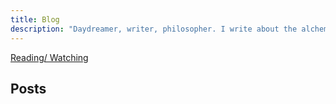 ```yaml
---
title: Blog
description: "Daydreamer, writer, philosopher. I write about the alchemy of life, chronicling the magic and storms that shaped my journey. My experiences and musings on life, technology and everything in between."
---
```

<script type="module" src="/assets/js/index.js"></script>
[Reading/ Watching](../reading.html)

## Posts
